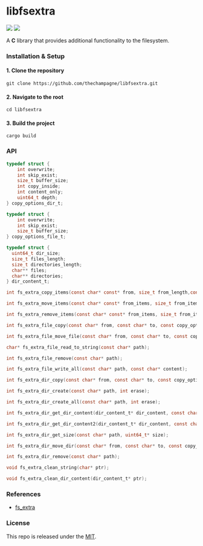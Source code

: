 # libfsextra

[![](https://img.shields.io/github/v/tag/thechampagne/libfsextra?label=version)](https://github.com/thechampagne/libfsextra/releases/latest) [![](https://img.shields.io/github/license/thechampagne/libfsextra)](https://github.com/thechampagne/libfsextra/blob/main/LICENSE)

A **C** library that provides additional functionality to the filesystem.

### Installation & Setup

#### 1. Clone the repository
```
git clone https://github.com/thechampagne/libfsextra.git
```
#### 2. Navigate to the root
```
cd libfsextra
```
#### 3. Build the project
```
cargo build
```

### API

```c
typedef struct {
    int overwrite;
    int skip_exist;
    size_t buffer_size;
    int copy_inside;
    int content_only;
    uint64_t depth;
} copy_options_dir_t;

typedef struct {
    int overwrite;
    int skip_exist;
    size_t buffer_size;
} copy_options_file_t;

typedef struct {
  uint64_t dir_size;
  size_t files_length;
  size_t directories_length;
  char** files;
  char** directories;
} dir_content_t;

int fs_extra_copy_items(const char* const* from, size_t from_length,const char* to, const copy_options_dir_t* options);

int fs_extra_move_items(const char* const* from_items, size_t from_items_length,const char* to, const copy_options_dir_t* options);

int fs_extra_remove_items(const char* const* from_items, size_t from_items_length);

int fs_extra_file_copy(const char* from, const char* to, const copy_options_file_t* options);

int fs_extra_file_move_file(const char* from, const char* to, const copy_options_file_t* options);

char* fs_extra_file_read_to_string(const char* path);

int fs_extra_file_remove(const char* path);

int fs_extra_file_write_all(const char* path, const char* content);

int fs_extra_dir_copy(const char* from, const char* to, const copy_options_dir_t* options);

int fs_extra_dir_create(const char* path, int erase);

int fs_extra_dir_create_all(const char* path, int erase);

int fs_extra_dir_get_dir_content(dir_content_t* dir_content, const char* path);

int fs_extra_dir_get_dir_content2(dir_content_t* dir_content, const char* path, uint64_t* depth);

int fs_extra_dir_get_size(const char* path, uint64_t* size);

int fs_extra_dir_move_dir(const char* from, const char* to, const copy_options_dir_t* options);

int fs_extra_dir_remove(const char* path);

void fs_extra_clean_string(char* ptr);

void fs_extra_clean_dir_content(dir_content_t* ptr);
```

### References
 - [fs_extra](https://github.com/webdesus/fs_extra)

### License

This repo is released under the [MIT](https://github.com/thechampagne/libfsextra/blob/main/LICENSE).
